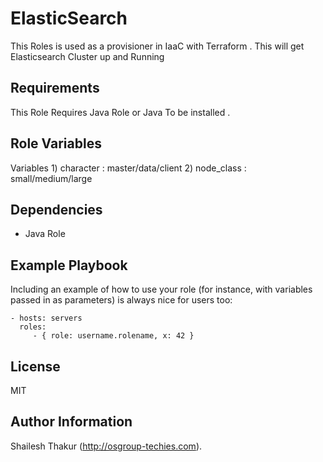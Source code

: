 ElasticSearch
=========

This Roles is used as a provisioner in IaaC with Terraform . This will get Elasticsearch Cluster up and Running 

Requirements
------------

This Role Requires Java Role or Java To be installed .

Role Variables
--------------
  Variables
	1) character : master/data/client
        2) node_class : small/medium/large

Dependencies
------------
  - Java Role


Example Playbook
----------------

Including an example of how to use your role (for instance, with variables passed in as parameters) is always nice for users too:

    - hosts: servers
      roles:
         - { role: username.rolename, x: 42 }

License
-------

MIT 

Author Information
------------------
Shailesh Thakur (http://osgroup-techies.com).
